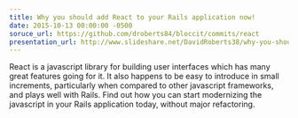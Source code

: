 ```yaml
---
title: Why you should add React to your Rails application now!
date: 2015-10-13 00:00:00 -0500
soruce_url: https://github.com/droberts84/bloccit/commits/react
presentation_url: http://www.slideshare.net/DavidRoberts38/why-you-should-add-react-to-your-rails-application-now
---
```

React is a javascript library for building user interfaces which has many great features going for it.  It also happens to be easy to introduce in small increments, particularly when compared to other javascript frameworks, and plays well with Rails.  Find out how you can start modernizing the javascript in your Rails application today, without major refactoring.
